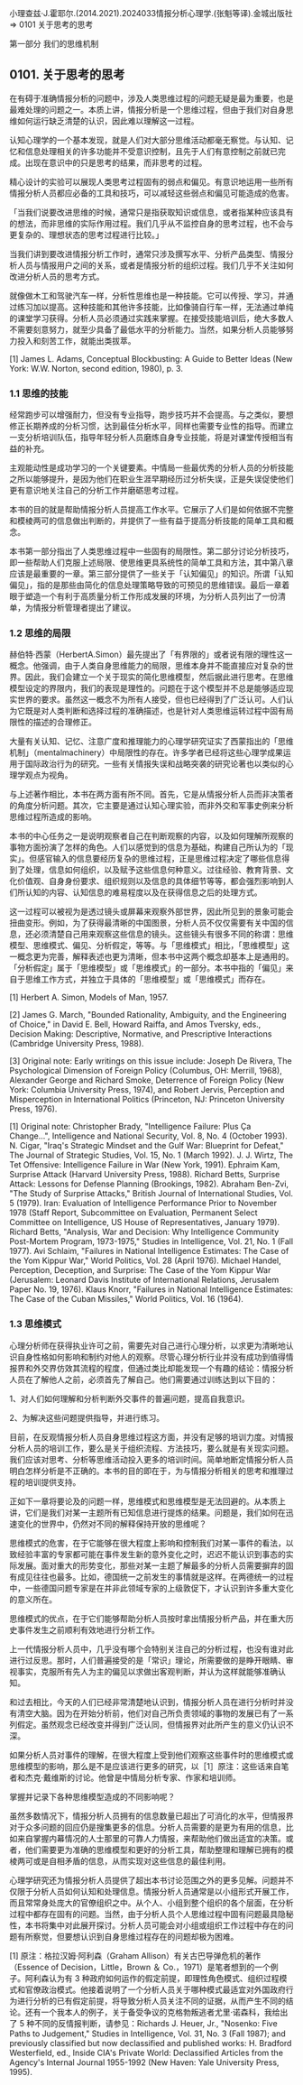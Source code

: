 小理查兹·J.霍耶尔.(2014.2021).2024033情报分析心理学.(张魁等译).金城出版社 => 0101 关于思考的思考

第一部分 我们的思维机制

## 0101. 关于思考的思考

在有碍于准确情报分析的问题中，涉及人类思维过程的问题无疑是最为重要，也是最难处理的问题之一。本质上讲，情报分析是一个思维过程，但由于我们对自身思维如何运行缺乏清楚的认识，因此难以理解这一过程。

认知心理学的一个基本发现，就是人们对大部分思维活动都毫无察觉。与认知、记忆和信息处理相关的许多功能并不受意识控制，且先于人们有意控制之前就已完成。出现在意识中的只是思考的结果，而非思考的过程。

精心设计的实验可以展现人类思考过程固有的弱点和偏见。有意识地运用一些所有情报分析人员都应必备的工具和技巧，可以减轻这些弱点和偏见可能造成的危害。

「当我们说要改进思维的时候，通常只是指获取知识或信息，或者指某种应该具有的想法，而非思维的实际作用过程。我们几乎从不监控自身的思考过程，也不会与更复杂的、理想状态的思考过程进行比较。」

当我们讲到要改进情报分析工作时，通常只涉及撰写水平、分析产品类型、情报分析人员与情报用户之间的关系，或者是情报分析的组织过程。我们几乎不关注如何改进分析人员的思考方式。

就像做木工和驾驶汽车一样，分析性思维也是一种技能。它可以传授、学习，并通过练习加以提高。这种技能和其他许多技能，比如像骑自行车一样，无法通过单纯的课堂学习获得。分析人员必须通过实践来掌握。在接受技能培训后，绝大多数人不需要刻意努力，就至少具备了最低水平的分析能力。当然，如果分析人员能够努力投入和刻苦工作，就能出类拔萃。

[1] James L. Adams, Conceptual Blockbusting: A Guide to Better Ideas (New York: W.W. Norton, second edition, 1980), p. 3.

### 1.1 思维的技能

经常跑步可以增强耐力，但没有专业指导，跑步技巧并不会提高。与之类似，要想修正长期养成的分析习惯，达到最佳分析水平，同样也需要专业性的指导。而建立一支分析培训队伍，指导年轻分析人员磨炼自身专业技能，将是对课堂传授相当有益的补充。

主观能动性是成功学习的一个关键要素。中情局一些最优秀的分析人员的分析技能之所以能够提升，是因为他们在职业生涯早期经历过分析失误，正是失误促使他们更有意识地关注自己的分析工作并磨砺思考过程。

本书的目的就是帮助情报分析人员提高工作水平。它展示了人们是如何依据不完整和模棱两可的信息做出判断的，并提供了一些有益于提高分析技能的简单工具和概念。

本书第一部分指出了人类思维过程中一些固有的局限性。第二部分讨论分析技巧，即一些帮助人们克服上述局限、使思维更具系统性的简单工具和方法，其中第八章应该是最重要的一章。第三部分提供了一些关于「认知偏见」的知识。所谓「认知偏见」，指的是那些由简化的信息处理策略导致的可预见的思维错误。最后一章着眼于塑造一个有利于高质量分析工作形成发展的环境，为分析人员列出了一份清单，为情报分析管理者提出了建议。

### 1.2 思维的局限

赫伯特·西蒙（HerbertA.Simon）最先提出了「有界限的」或者说有限的理性这一概念。他强调，由于人类自身思维能力的局限，思维本身并不能直接应对复杂的世界。因此，我们会建立一个关于现实的简化思维模型，然后据此进行思考。在思维模型设定的界限内，我们的表现是理性的。问题在于这个模型并不总是能够适应现实世界的要求。虽然这一概念不为所有人接受，但也已经得到了广泛认可。人们认为它既是对人类判断和选择过程的准确描述，也是针对人类思维运转过程中固有局限性的描述的合理修正。

大量有关认知、记忆、注意广度和推理能力的心理学研究证实了西蒙指出的「思维机制」（mentalmachinery）中局限性的存在。许多学者已经将这些心理学成果运用于国际政治行为的研究。一些有关情报失误和战略突袭的研究论著也以类似的心理学观点为视角。

与上述著作相比，本书在两方面有所不同。首先，它是从情报分析人员而非决策者的角度分析问题。其次，它主要是通过认知心理实验，而非外交和军事史例来分析思维过程所造成的影响。

本书的中心任务之一是说明观察者自己在判断观察的内容，以及如何理解所观察的事物方面扮演了怎样的角色。人们以感觉到的信息为基础，构建自己所认为的「现实」。但感官输入的信息要经历复杂的思维过程，正是思维过程决定了哪些信息得到了处理，信息如何组织，以及赋予这些信息何种意义。过往经验、教育背景、文化价值观、自身身份要求、组织规则以及信息的具体细节等等，都会强烈影响到人们所认知的内容、认知信息的难易程度以及在获得信息之后的处理方式。

这一过程可以被视为是透过镜头或屏幕来观察外部世界，因此所见到的景象可能会扭曲变形。例如，为了获得最清晰的中国图景，分析人员不仅仅需要有关中国的信息，还必须清楚自己用来观察这些信息的镜头。这些镜头有很多不同的称谓：思维模型、思维模式、偏见、分析假定，等等。与「思维模式」相比，「思维模型」这一概念更为完善，解释表述也更为清晰，但本书中这两个概念却基本上是通用的。「分析假定」属于「思维模型」或「思维模式」的一部分。本书中指的「偏见」来自于思维工作方式，并独立于具体的「思维模型」或「思维模式」而存在。

[1] Herbert A. Simon, Models of Man, 1957.

[2] James G. March, "Bounded Rationality, Ambiguity, and the Engineering of Choice," in David E. Bell, Howard Raiffa, and Amos Tversky, eds., Decision Making: Descriptive, Normative, and Prescriptive Interactions (Cambridge University Press, 1988).

[3] Original note: Early writings on this issue include: Joseph De Rivera, The Psychological Dimension of Foreign Policy (Columbus, OH: Merrill, 1968), Alexander George and Richard Smoke, Deterrence of Foreign Policy (New York: Columbia University Press, 1974), and Robert Jervis, Perception and Misperception in International Politics (Princeton, NJ: Princeton University Press, 1976).

[1] Original note: Christopher Brady, "Intelligence Failure: Plus Ça Change...", Intelligence and National Security, Vol. 8, No. 4 (October 1993). N. Cigar, "Iraq's Strategic Mindset and the Gulf War: Blueprint for Defeat," The Journal of Strategic Studies, Vol. 15, No. 1 (March 1992). J. J. Wirtz, The Tet Offensive: Intelligence Failure in War (New York, 1991). Ephraim Kam, Surprise Attack (Harvard University Press, 1988). Richard Betts, Surprise Attack: Lessons for Defense Planning (Brookings, 1982). Abraham Ben-Zvi, "The Study of Surprise Attacks," British Journal of International Studies, Vol. 5 (1979). Iran: Evaluation of Intelligence Performance Prior to November 1978 (Staff Report, Subcommittee on Evaluation, Permanent Select Committee on Intelligence, US House of Representatives, January 1979). Richard Betts, "Analysis, War and Decision: Why Intelligence Community Post-Mortem Program, 1973-1975," Studies in Intelligence, Vol. 21, No. 1 (Fall 1977). Avi Schlaim, "Failures in National Intelligence Estimates: The Case of the Yom Kippur War," World Politics, Vol. 28 (April 1976). Michael Handel, Perception, Deception, and Surprise: The Case of the Yom Kippur War (Jerusalem: Leonard Davis Institute of International Relations, Jerusalem Paper No. 19, 1976). Klaus Knorr, "Failures in National Intelligence Estimates: The Case of the Cuban Missiles," World Politics, Vol. 16 (1964).

### 1.3 思维模式

心理分析师在获得执业许可之前，需要先对自己进行心理分析，以求更为清晰地认识自身性格如何影响和制约对他人的观察。尽管心理分析行业并没有成功到值得情报界和外交界仿效其流程的程度，但通过类比却能发现一个有趣的结论：情报分析人员在了解他人之前，必须首先了解自己。他们需要通过训练达到以下目的：

1、对人们如何理解和分析判断外交事件的普遍问题，提高自我意识。

2、为解决这些问题提供指导，并进行练习。

目前，在反观情报分析人员自身思维过程这方面，并没有足够的培训力度。对情报分析人员的培训工作，要么是关于组织流程、方法技巧，要么就是有关现实问题。我们应该对思考、分析等思维活动投入更多的培训时间。简单地断定情报分析人员明白怎样分析是不正确的。本书的目的即在于，为与情报分析相关的思考和推理过程的培训提供支持。

正如下一章将要论及的问题一样，思维模式和思维模型是无法回避的。从本质上讲，它们是我们对某一主题所有已知信息进行提炼的结果。问题是，我们如何在迅速变化的世界中，仍然对不同的解释保持开放的思维呢？

思维模式的危害，在于它能够在很大程度上影响和控制我们对某一事件的看法，以致经验丰富的专家都可能在事件发生新的意外变化之时，迟迟不能认识到事态的实际发展。面对重大的形势变化，那些对某一主题了解最多的分析人员需要摒弃的固有成见往往也最多。比如，德国统一之前发生的事情就是这样。在两德统一的过程中，一些德国问题专家是在并非此领域专家的上级敦促下，才认识到许多重大变化的意义所在。

思维模式的优点，在于它们能够帮助分析人员按时拿出情报分析产品，并在重大历史事件发生之前顺利有效地进行分析工作。

上一代情报分析人员中，几乎没有哪个会特别关注自己的分析过程，也没有谁对此进行过反思。那时，人们普遍接受的是「常识」理论，所需要做的是睁开眼睛、审视事实，克服所有先人为主的偏见以求做出客观判断，并认为这样就能够准确认知。

和过去相比，今天的人们已经非常清楚地认识到，情报分析人员在进行分析时并没有清空大脑。因为在开始分析前，他们对自己所负责领域的事物的发展已有了一系列假定。虽然观念已经改变并得到广泛认同，但情报界对此所产生的意义仍认识不深。

如果分析人员对事件的理解，在很大程度上受到他们观察这些事件时的思维模式或思维模型的影响，那么是不是应该进行更多的研究，以［1］原注：这些话来自笔者和杰克·戴维斯的讨论。他曾是中情局分析专家、作家和培训师。

掌握并记录下各种思维模型造成的不同影响呢？

虽然多数情况下，情报分析人员拥有的信息数量已超出了可消化的水平，但情报界对于众多问题的回应仍是搜集更多的信息。分析人员需要的是更为有用的信息，比如来自掌握内幕情况的人士那里的可靠人力情报，来帮助他们做出适宜的决策。或者，他们需要更为准确的思维模型和更好的分析工具，帮助整理和理解已拥有的模棱两可或是自相矛盾的信息，从而实现对这些信息的最佳利用。

心理学研究还为情报分析人员提供了超出本书讨论范围之外的更多见解。问题并不仅限于分析人员如何认知和处理信息。情报分析人员通常是以小组形式开展工作，而且常常身处庞大的官僚组织之中。从个人、小组到整个组织的各个层面，在分析过程中都存在固有的问题。当然，由于分析人员个人思维过程中固有问题最具隐秘性，本书将集中对此展开探讨。分析人员可能会对小组或组织工作过程中存在的问题有所察觉，但要想认识到自身思维过程存在的问题却极为困难。

[1] 原注：格拉汉姆·阿利森（Graham Allison）有关古巴导弹危机的著作（Essence of Decision，Little，Brown ＆ Co.，1971）是笔者想到的一个例子。阿利森认为有 3 种政府如何运作的假定前提，即理性角色模式、组织过程模式和官僚政治模式。他接着说明了一个分析人员关于哪种模式最适宜对外国政府行为进行分析的已有假定前提，将导致分析人员关注不同的证据，从而产生不同的结论。还有一个我本人的例子，关于备受争议的克格勃叛逃者尤里·诺森科，我给出了 5 种不同的反情报判断，请参见：Richards J. Heuer, Jr., "Nosenko: Five Paths to Judgement," Studies in Intelligence, Vol. 31, No. 3 (Fall 1987); and previously classified but now declassified and published works: H. Bradford Westerfield, ed., Inside CIA's Private World: Declassified Articles from the Agency's Internal Journal 1955-1992 (New Haven: Yale University Press, 1995).